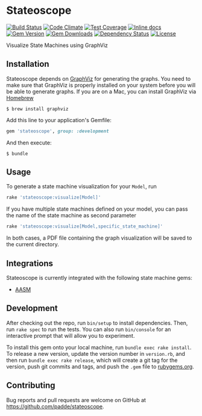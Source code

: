# Stateoscope

[![Build Status](https://travis-ci.org/padde/stateoscope.svg)](https://travis-ci.org/padde/stateoscope)
[![Code Climate](https://codeclimate.com/github/padde/stateoscope/badges/gpa.svg)](https://codeclimate.com/github/padde/stateoscope)
[![Test Coverage](https://codeclimate.com/github/padde/stateoscope/badges/coverage.svg)](https://codeclimate.com/github/padde/stateoscope/coverage)
[![Inline docs](http://inch-ci.org/github/padde/stateoscope.svg?branch=master)](http://inch-ci.org/github/padde/stateoscope)
[![Gem Version](https://badge.fury.io/rb/stateoscope.svg)](https://badge.fury.io/rb/stateoscope)
[![Gem Downloads](https://img.shields.io/gem/dt/stateoscope.svg)](https://rubygems.org/gems/stateoscope)
[![Dependency Status](https://gemnasium.com/padde/stateoscope.svg)](https://gemnasium.com/padde/stateoscope)
[![License](http://img.shields.io/:license-mit-blue.svg)](http://doge.mit-license.org)

Visualize State Machines using GraphViz

## Installation

Stateoscope depends on [GraphViz](http://www.graphviz.org/) for generating the
graphs. You need to make sure that GraphViz is properly installed on your system
before you will be able to generate graphs. If you are on a Mac, you can install
GraphViz via [Homebrew](http://brew.sh/)

```
$ brew install graphviz
```

Add this line to your application's Gemfile:

```ruby
gem 'stateoscope', group: :development
```

And then execute:

    $ bundle

## Usage

To generate a state machine visualization for your `Model`, run

```ruby
rake 'stateoscope:visualize[Model]'
```

If you have multiple state machines defined on your model, you can pass the name
of the state machine as second parameter

```ruby
rake 'stateoscope:visualize[Model,specific_state_machine]'
```

In both cases, a PDF file containing the graph visualization will be saved to
the current directory.

## Integrations

Stateoscope is currently integrated with the following state machine gems:

* [AASM](https://github.com/aasm/aasm)

## Development

After checking out the repo, run `bin/setup` to install dependencies. Then, run `rake spec` to run the tests. You can also run `bin/console` for an interactive prompt that will allow you to experiment.

To install this gem onto your local machine, run `bundle exec rake install`. To release a new version, update the version number in `version.rb`, and then run `bundle exec rake release`, which will create a git tag for the version, push git commits and tags, and push the `.gem` file to [rubygems.org](https://rubygems.org).

## Contributing

Bug reports and pull requests are welcome on GitHub at https://github.com/padde/stateoscope.


